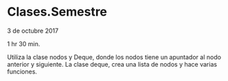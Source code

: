 # Clases.Semestre
3 de octubre 2017

1 hr 30 min.

Utiliza la clase nodos y Deque, donde los nodos tiene un apuntador al nodo anterior y siguiente. La clase deque, crea una lista de nodos y hace varias funciones.
